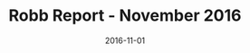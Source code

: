 ---
title: Robb Report - November 2016
date: 2016-11-01
summary: |
  Robb Report "Out of Their Shells" featuring Assael Baroque Tahitian Cultured Pearl Necklace. ​​
featured_image: 2016-11-01.jpg
---